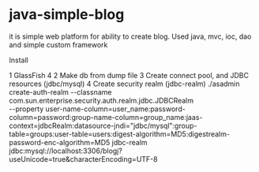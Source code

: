 # java-simple-blog
it is simple web platform for ability to create blog. Used java, mvc, ioc, dao and simple custom framework


Install


1 GlassFish 4
2 Make db from dump file
3 Create connect pool, and JDBC resources (jdbc/mysql)
4 Create security realm (jdbc-realm)
./asadmin create-auth-realm   --classname com.sun.enterprise.security.auth.realm.jdbc.JDBCRealm   
--property user-name-column=user_name:password-column=password:group-name-column=group_name:jaas-context=jdbcRealm:datasource-jndi="jdbc/mysql":group-table=groups:user-table=users:digest-algorithm=MD5:digestrealm-password-enc-algorithm=MD5   jdbc-realm
jdbc:mysql://localhost:3306/blogj?useUnicode=true&characterEncoding=UTF-8
